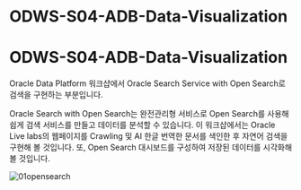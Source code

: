 # ODWS-S04-ADB-Data-Visualization

# ODWS-S04-ADB-Data-Visualization

Oracle Data Platform 워크샵에서 Oracle Search Service with Open Search로 검색을 구현하는 부분입니다.

Oracle Search with Open Search는 완전관리형 서비스로 Open Search를 사용해 쉽게 검색 서비스를 만들고 데이터를 분석할 수 있습니다. 
이 워크샵에서는 Oracle Live labs의 웹페이지를 Crawling 및 AI 한글 번역한 문서를 색인한 후 자연어 검색을 구현해 볼 것입니다. 또, Open Search 대시보드를 구성하여 저장된 데이터를 시각화해 볼 것입니다. 



![01opensearch](https://github.com/oraclekr-data-platform/ODWS-S04-ADB-Data-Visualization/assets/150219167/84ab431c-3c47-4ccb-9c0f-153669a10c41)
